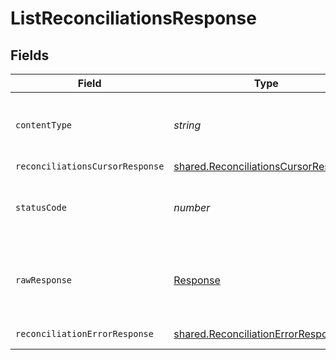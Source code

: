 # ListReconciliationsResponse


## Fields

| Field                                                                                               | Type                                                                                                | Required                                                                                            | Description                                                                                         |
| --------------------------------------------------------------------------------------------------- | --------------------------------------------------------------------------------------------------- | --------------------------------------------------------------------------------------------------- | --------------------------------------------------------------------------------------------------- |
| `contentType`                                                                                       | *string*                                                                                            | :heavy_check_mark:                                                                                  | HTTP response content type for this operation                                                       |
| `reconciliationsCursorResponse`                                                                     | [shared.ReconciliationsCursorResponse](../../../sdk/models/shared/reconciliationscursorresponse.md) | :heavy_minus_sign:                                                                                  | OK                                                                                                  |
| `statusCode`                                                                                        | *number*                                                                                            | :heavy_check_mark:                                                                                  | HTTP response status code for this operation                                                        |
| `rawResponse`                                                                                       | [Response](https://developer.mozilla.org/en-US/docs/Web/API/Response)                               | :heavy_check_mark:                                                                                  | Raw HTTP response; suitable for custom response parsing                                             |
| `reconciliationErrorResponse`                                                                       | [shared.ReconciliationErrorResponse](../../../sdk/models/shared/reconciliationerrorresponse.md)     | :heavy_minus_sign:                                                                                  | Error response                                                                                      |